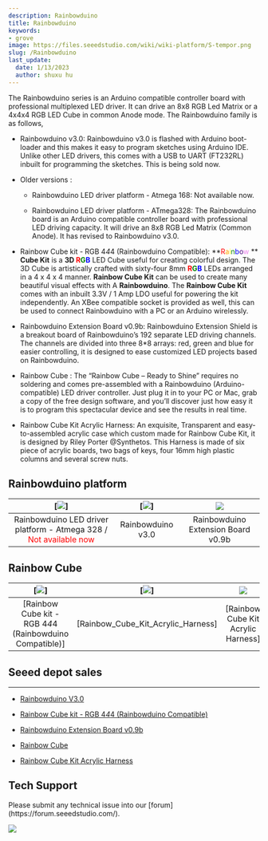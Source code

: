 ```yaml
---
description: Rainbowduino
title: Rainbowduino
keywords:
- grove
image: https://files.seeedstudio.com/wiki/wiki-platform/S-tempor.png
slug: /Rainbowduino
last_update:
  date: 1/13/2023
  author: shuxu hu
---
```

The Rainbowduino series is an Arduino compatible controller board with professional multiplexed LED driver. It can drive an 8x8 RGB Led Matrix or a 4x4x4 RGB LED Cube in common Anode mode. The Rainbowduino family is as follows,

*   Rainbowduino v3.0: Rainbowduino v3.0 is flashed with Arduino boot-loader and this makes it easy to program sketches using Arduino IDE. Unlike other LED drivers, this comes with a USB to UART (FT232RL) inbuilt for programming the sketches. This is being sold now.

*   Older versions :

    *   Rainbowduino LED driver platform - Atmega 168: Not available now.

    *   Rainbowduino LED driver platform - ATmega328: The Rainbowduino board is an Arduino compatible controller board with professional LED driving capacity. It will drive an 8x8 RGB Led Matrix (Common Anode). It has revised to Rainbowduino v3.0.

*   Rainbow Cube kit - RGB 4*4*4 (Rainbowduino Compatible): **<font color="Red">R</font><font color="Orange">a</font><font color="Yellow">i</font><font color="Green">n</font><font color="Blue">b</font><font color="Indigo">o</font><font color="Violet">w</font> ** **Cube Kit** is a **3D<font color="red"> R</font><font color="green">G</font><font color="blue">B</font>** LED Cube useful for creating colorful design. The 3D Cube is artistically crafted with sixty-four 8mm **<font color="red">R</font><font color="green">G</font><font color="blue">B</font>** LEDs arranged in a 4 x 4 x 4 manner. **Rainbow Cube Kit** can be used to create many beautiful visual effects with A **Rainbowduino**. The **Rainbow Cube Kit** comes with an inbuilt 3.3V / 1 Amp LDO useful for  powering the kit independently. An XBee compatible socket is provided as well, this can be used to connect Rainbowduino with a PC or an Arduino wirelessly.

*   Rainbowduino Extension Board v0.9b: Rainbowduino Extension Shield is a breakout board of Rainbowduino’s 192 separate LED driving channels. The channels are divided into three 8*8 arrays: red, green and blue for easier controlling, it is designed to ease customized LED projects based on Rainbowduino.

*   Rainbow Cube : The “Rainbow Cube – Ready to Shine” requires no soldering and comes pre-assembled with a Rainbowduino (Arduino-compatible) LED driver controller. Just plug it in to your PC or Mac, grab a copy of the free design software, and you’ll discover just how easy it is to program this spectacular device and see the results in real time.

*   Rainbow Cube Kit Acrylic Harness: An exquisite, Transparent and easy-to-assembled acrylic case which custom made for Rainbow Cube Kit, it is designed by Riley Porter @Synthetos. This Harness is made of six piece of acrylic boards, two bags of keys, four 16mm high plastic columns and several screw nuts.

##   Rainbowduino platform

|[![](https://files.seeedstudio.com/wiki/Rainbowduino/img/RAINBOW-Rainbowduino_LRG.jpg)]|[![](https://files.seeedstudio.com/wiki/Rainbowduino/img/Rainbowduino_V3.0.jpg)]|![](https://files.seeedstudio.com/wiki/Rainbowduino/img/Rainbowshield.jpg)|
|:---:|:---:|:---:|
|Rainbowduino LED driver platform - Atmega 328 / <font color="red">Not available now</font>| Rainbowduino v3.0|Rainbowduino Extension Board v0.9b|


##   Rainbow Cube

|[![](https://files.seeedstudio.com/wiki/Rainbowduino/img/Rainbowcuben.jpg)]|[![](https://files.seeedstudio.com/wiki/Rainbowduino/img/Rainbow_Cube_Assembled.jpg)]|![](https://files.seeedstudio.com/wiki/Rainbowduino/img/acrycubebox.jpg)|
|:---:|:---:|:---:|
|[Rainbow Cube kit - RGB 4*4*4 (Rainbowduino Compatible)]|[Rainbow_Cube_Kit_Acrylic_Harness]|[Rainbow Cube Kit Acrylic Harness]


##   Seeed depot sales
---
*   [Rainbowduino V3.0](https://www.seeedstudio.com/depot/rainbowduino-led-driver-platform-atmega-328-p-371.html?cPath=132_133)

*   [Rainbow Cube kit - RGB 4*4*4 (Rainbowduino Compatible)](https://www.seeedstudio.com/depot/rainbow-cube-kit-rgb-4x4x4-rainbowduino-compatible-p-596.html?cPath=138)

*   [Rainbowduino Extension Board v0.9b](https://www.seeedstudio.com/depot/rainbowduino-extension-board-v09b-p-692.html?cPath=175_177)

*   [Rainbow Cube](https://www.seeedstudio.com/depot/rainbow-cube-kit-assembled-p-998.html?cPath=138)

*   [Rainbow Cube Kit Acrylic Harness](https://www.seeedstudio.com/depot/rainbow-cube-kit-acrylic-harness-p-1021.html?cPath=178_184)

## Tech Support
<div>
  Please submit any technical issue into our [forum](https://forum.seeedstudio.com/). <br /><p style={{textAlign: 'center'}}><a href="https://www.seeedstudio.com/act-4.html?utm_source=wiki&utm_medium=wikibanner&utm_campaign=newproducts" target="_blank"><img src="https://files.seeedstudio.com/wiki/Wiki_Banner/new_product.jpg" /></a></p>
</div>
